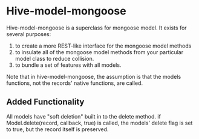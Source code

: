 Hive-model-mongoose
===================

Hive-model-mongoose is a superclass for mongoose model. It exists for several purposes:

1) to create a more REST-like interface for the mongoose model methods
2) to insulate all of the mongoose model methods from your particular model class to reduce collision.
3) to bundle a set of features with all models.

Note that in hive-model-mongoose, the assumption is that the models functions, not the records' native functions, are
called.

Added Functionality
-------------------

All models have "soft deletion" built in to the delete method. if Model.delete(record, callback, true) is called,
the models' delete flag is set to true, but the record itself is preserved.

